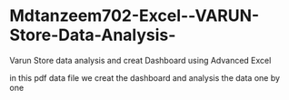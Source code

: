 # Mdtanzeem702-Excel--VARUN-Store-Data-Analysis-

Varun Store data analysis and creat Dashboard using Advanced Excel

in this pdf data file we creat the dashboard and analysis the data one by one
